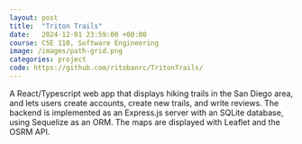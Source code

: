 ```yaml
---
layout: post
title:  "Triton Trails"
date:   2024-12-01 23:59:00 +00:00
course: CSE 110, Software Engineering
image: /images/path-grid.png
categories: project
code: https://github.com/ritobanrc/TritonTrails/
---
```


A React/Typescript web app that displays hiking trails in the San Diego area, and lets users create accounts, create new trails, and write reviews. The backend is implemented as an Express.js server with an SQLite database, using Sequelize as an ORM. The maps are displayed with Leaflet and the OSRM API. 
